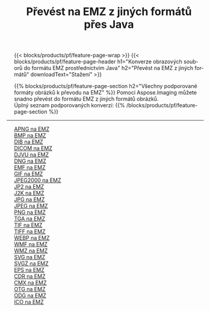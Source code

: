 ﻿---
title: Převést na EMZ z jiných formátů přes Java 
weight: 3920
url: /cs/java/conversion/to/emz 
lang: cs
langdirlevel: 2
locales: zh-hans,ja,it,ru,de,es,fr,nl,id,lt,pl,pt,vi,tr,ko,zh-hant,ar,hi,th,sv,cs,uk,he
description: Pomocí Aspose.Imaging můžete snadno převést na EMZ z jiných formátů
---

{{< blocks/products/pf/feature-page-wrap >}}
{{< blocks/products/pf/feature-page-header h1="Konverze obrazových souborů do formátu EMZ prostřednictvím Java" h2="Převést na EMZ z jiných formátů" downloadText="Stažení" >}}


{{% blocks/products/pf/feature-page-section  h2="Všechny podporované formáty obrázků k převodu na EMZ" %}}
Pomocí Aspose.Imaging můžete snadno převést do formátu EMZ z jiných formátů obrázků.
<br/>
Úplný seznam podporovaných konverzí:
{{% /blocks/products/pf/feature-page-section %}}
<div class="container-fluid productfamilypage bg-gray">
    <div class="convertypes bg-gray agp-content section">
        <div class="container">
		<hr style="margin-left:-20px;"/>
		<div class="row other-converters">
		    <div class='col-md-2 other-converter remove-lp remove-rp'><a href="/imaging/cs/java/conversion/apng-to-emz" >APNG na EMZ</a></div>
<div class='col-md-2 other-converter remove-lp remove-rp'><a href="/imaging/cs/java/conversion/bmp-to-emz" >BMP na EMZ</a></div>
<div class='col-md-2 other-converter remove-lp remove-rp'><a href="/imaging/cs/java/conversion/dib-to-emz" >DIB na EMZ</a></div>
<div class='col-md-2 other-converter remove-lp remove-rp'><a href="/imaging/cs/java/conversion/dicom-to-emz" >DICOM na EMZ</a></div>
<div class='col-md-2 other-converter remove-lp remove-rp'><a href="/imaging/cs/java/conversion/djvu-to-emz" >DJVU na EMZ</a></div>
<div class='col-md-2 other-converter remove-lp remove-rp'><a href="/imaging/cs/java/conversion/dng-to-emz" >DNG na EMZ</a></div>
<div class='col-md-2 other-converter remove-lp remove-rp'><a href="/imaging/cs/java/conversion/emf-to-emz" >EMF na EMZ</a></div>
<div class='col-md-2 other-converter remove-lp remove-rp'><a href="/imaging/cs/java/conversion/gif-to-emz" >GIF na EMZ</a></div>
<div class='col-md-2 other-converter remove-lp remove-rp'><a href="/imaging/cs/java/conversion/jpeg2000-to-emz" >JPEG2000 na EMZ</a></div>
<div class='col-md-2 other-converter remove-lp remove-rp'><a href="/imaging/cs/java/conversion/jp2-to-emz" >JP2 na EMZ</a></div>
<div class='col-md-2 other-converter remove-lp remove-rp'><a href="/imaging/cs/java/conversion/j2k-to-emz" >J2K na EMZ</a></div>
<div class='col-md-2 other-converter remove-lp remove-rp'><a href="/imaging/cs/java/conversion/jpg-to-emz" >JPG na EMZ</a></div>
<div class='col-md-2 other-converter remove-lp remove-rp'><a href="/imaging/cs/java/conversion/jpeg-to-emz" >JPEG na EMZ</a></div>
<div class='col-md-2 other-converter remove-lp remove-rp'><a href="/imaging/cs/java/conversion/png-to-emz" >PNG na EMZ</a></div>
<div class='col-md-2 other-converter remove-lp remove-rp'><a href="/imaging/cs/java/conversion/tga-to-emz" >TGA na EMZ</a></div>
<div class='col-md-2 other-converter remove-lp remove-rp'><a href="/imaging/cs/java/conversion/tif-to-emz" >TIF na EMZ</a></div>
<div class='col-md-2 other-converter remove-lp remove-rp'><a href="/imaging/cs/java/conversion/tiff-to-emz" >TIFF na EMZ</a></div>
<div class='col-md-2 other-converter remove-lp remove-rp'><a href="/imaging/cs/java/conversion/webp-to-emz" >WEBP na EMZ</a></div>
<div class='col-md-2 other-converter remove-lp remove-rp'><a href="/imaging/cs/java/conversion/wmf-to-emz" >WMF na EMZ</a></div>
<div class='col-md-2 other-converter remove-lp remove-rp'><a href="/imaging/cs/java/conversion/wmz-to-emz" >WMZ na EMZ</a></div>
<div class='col-md-2 other-converter remove-lp remove-rp'><a href="/imaging/cs/java/conversion/svg-to-emz" >SVG na EMZ</a></div>
<div class='col-md-2 other-converter remove-lp remove-rp'><a href="/imaging/cs/java/conversion/svgz-to-emz" >SVGZ na EMZ</a></div>
<div class='col-md-2 other-converter remove-lp remove-rp'><a href="/imaging/cs/java/conversion/eps-to-emz" >EPS na EMZ</a></div>
<div class='col-md-2 other-converter remove-lp remove-rp'><a href="/imaging/cs/java/conversion/cdr-to-emz" >CDR na EMZ</a></div>
<div class='col-md-2 other-converter remove-lp remove-rp'><a href="/imaging/cs/java/conversion/cmx-to-emz" >CMX na EMZ</a></div>
<div class='col-md-2 other-converter remove-lp remove-rp'><a href="/imaging/cs/java/conversion/otg-to-emz" >OTG na EMZ</a></div>
<div class='col-md-2 other-converter remove-lp remove-rp'><a href="/imaging/cs/java/conversion/odg-to-emz" >ODG na EMZ</a></div>
<div class='col-md-2 other-converter remove-lp remove-rp'><a href="/imaging/cs/java/conversion/ico-to-emz" >ICO na EMZ</a></div>
                </div>
        </div>
    </div>
</div>
<br/>

